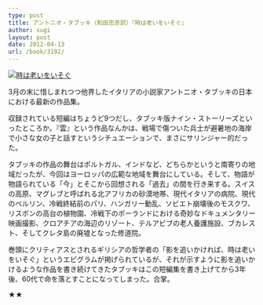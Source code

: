 ```yaml
---
type: post
title: アントニオ・タブッキ（和田忠彦訳）『時は老いをいそぐ』
author: sugi
layout: post
date: 2012-04-13
url: /book/3192/
---
```

<a href="http://www.amazon.co.jp/exec/obidos/ASIN/4309205860/chezsugi-22/ref=nosim/" onclick="_gaq.push(['_trackEvent', 'outbound-article', 'http://www.amazon.co.jp/exec/obidos/ASIN/4309205860/chezsugi-22/ref=nosim/', '']);" name="amazletlink" target="_blank"><img src="http://i0.wp.com/ecx.images-amazon.com/images/I/51XWiHoNnGL._SL160_.jpg?w=660" alt="時は老いをいそぐ" class="alignleft"  data-recalc-dims="1" /></a>

3月の末に惜しまれつつ他界したイタリアの小説家アントニオ・タブッキの日本における最新の作品集。

収録されている短編はちょうど9つだし、タブッキ版ナイン・ストーリーズといったところか。『雲』という作品なんかは、戦場で傷ついた兵士が避暑地の海岸で小さな女の子と話すというシチュエーションで、まさにサリンジャー的だった。

タブッキの作品の舞台はポルトガル、インドなど、どちらかというと南寄りの地域だったが、今回はヨーロッパの広範な地域を舞台にしている。そして、物語が物語られている「今」とそこから回想される「過去」の間を行き来する。スイスの高原、マグレブと呼ばれる北アフリカの砂漠地帯、現代イタリアの病院、現代のベルリン、冷戦終結前のパリ、ハンガリー動乱、ソビエト崩壊後のモスクワ、リスボンの高台の植物園、冷戦下のポーランドにおける奇妙なドキュメンタリー映画撮影、クロアチアの海辺のリゾート、テルアビブの老人養護施設、ブカレスト、そしてクレタ島の廃墟となった修道院。

巻頭にクリティアスとされるギリシアの哲学者の「影を追いかければ、時は老いをいそぐ」というエピグラムが掲げられているが、それが示すように影を追いかけるような作品を書き続けてきたタブッキはこの短編集を書き上げてから3年後、60代で命を落とすことになってしまった。合掌。

★★
